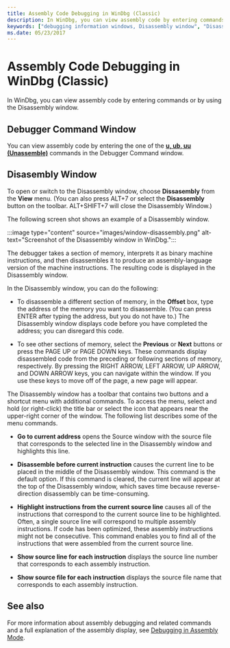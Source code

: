 ```yaml
---
title: Assembly Code Debugging in WinDbg (Classic)
description: In WinDbg, you can view assembly code by entering commands or by using the Disassembly window.
keywords: ["debugging information windows, Disassembly window", "Disassembly window", "assembly debugging, Disassembly window"]
ms.date: 05/23/2017
---
```


# Assembly Code Debugging in WinDbg (Classic)

In WinDbg, you can view assembly code by entering commands or by using the Disassembly window.

## Debugger Command Window

You can view assembly code by entering the one of the [**u, ub, uu (Unassemble)**](../debuggercmds/u--unassemble-.md) commands in the Debugger Command window.

## Disasembly Window

To open or switch to the Disassembly window, choose **Dissasembly** from the **View** menu. (You can also press ALT+7 or select the **Disassembly** button on the toolbar. ALT+SHIFT+7 will close the Disassembly Window.)

The following screen shot shows an example of a Disassembly window.

:::image type="content" source="images/window-disassembly.png" alt-text="Screenshot of the Disassembly window in WinDbg.":::

The debugger takes a section of memory, interprets it as binary machine instructions, and then disassembles it to produce an assembly-language version of the machine instructions. The resulting code is displayed in the Disassembly window.

In the Disassembly window, you can do the following:

- To disassemble a different section of memory, in the **Offset** box, type the address of the memory you want to disassemble. (You can press ENTER after typing the address, but you do not have to.) The Disassembly window displays code before you have completed the address; you can disregard this code.

- To see other sections of memory, select the **Previous** or **Next** buttons or press the PAGE UP or PAGE DOWN keys. These commands display disassembled code from the preceding or following sections of memory, respectively. By pressing the RIGHT ARROW, LEFT ARROW, UP ARROW, and DOWN ARROW keys, you can navigate within the window. If you use these keys to move off of the page, a new page will appear.

The Disassembly window has a toolbar that contains two buttons and a shortcut menu with additional commands. To access the menu, select and hold (or right-click) the title bar or select the icon that appears near the upper-right corner of the window. The following list describes some of the menu commands.

- **Go to current address** opens the Source window with the source file that corresponds to the selected line in the Disassembly window and highlights this line.

- **Disassemble before current instruction** causes the current line to be placed in the middle of the Disassembly window. This command is the default option. If this command is cleared, the current line will appear at the top of the Disassembly window, which saves time because reverse-direction disassembly can be time-consuming.

- **Highlight instructions from the current source line** causes all of the instructions that correspond to the current source line to be highlighted. Often, a single source line will correspond to multiple assembly instructions. If code has been optimized, these assembly instructions might not be consecutive. This command enables you to find all of the instructions that were assembled from the current source line.

- **Show source line for each instruction** displays the source line number that corresponds to each assembly instruction.

- **Show source file for each instruction** displays the source file name that corresponds to each assembly instruction.

## See also

For more information about assembly debugging and related commands and a full explanation of the assembly display, see [Debugging in Assembly Mode](debugging-in-assembly-mode.md).
